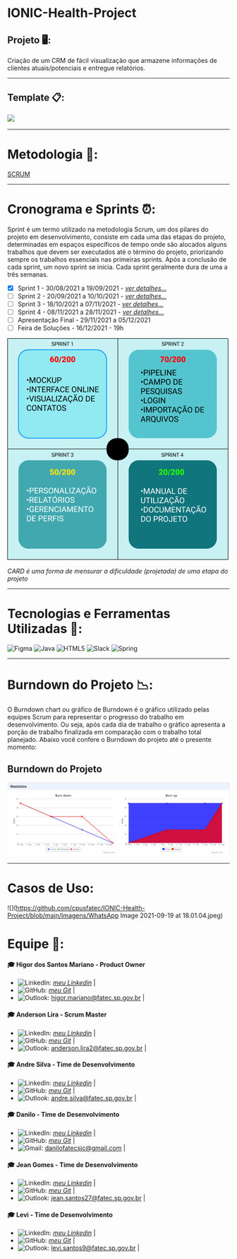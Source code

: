# IONIC-Health-Project
## Projeto 🖥️: 
 Criação de um CRM de fácil visualização que armazene informações de clientes atuais/potenciais e entregue relatórios.

___________________________________________________________________________________________________________________________________________________________________________________
## Template 📋:
![](https://github.com/cpusfatec/IONIC-Health-Project/blob/main/Imagens/GIF_Ionic.gif)

___________________________________________________________________________________________________________________________________________________________________________________
# Metodologia 📂:
[SCRUM](https://www.desenvolvimentoagil.com.br/scrum/)

___________________________________________________________________________________________________________________________________________________________________________________
# Cronograma e Sprints ⏰:
Sprint é um termo utilizado na metodologia Scrum, um dos pilares do projeto em desenvolvimento, consiste em cada uma das etapas do projeto, determinadas em espaços específicos de tempo onde são alocados alguns trabalhos que devem ser executados até o término do projeto, priorizando sempre os trabalhos essenciais nas primeiras sprints. Após a conclusão de cada sprint, um novo sprint se inicia. Cada sprint geralmente dura de uma a três semanas.
- [X] Sprint 1 - 30/08/2021 a 19/09/2021 - [_ver detalhes..._](https://github.com/cpusfatec/IONIC-Health-Project/tree/Sprint-1)
- [ ] Sprint 2 - 20/09/2021 a 10/10/2021 - [_ver detalhes..._](https://github.com/cpusfatec/IONIC-Health-Project/tree/Sprint-2)
- [ ] Sprint 3 - 18/10/2021 a 07/11/2021 - [_ver detalhes..._](https://github.com/cpusfatec/IONIC-Health-Project/tree/Sprint-3)
- [ ] Sprint 4 - 08/11/2021 a 28/11/2021 - [_ver detalhes..._](https://github.com/cpusfatec/IONIC-Health-Project/tree/Sprint-4)
- [ ] Apresentação Final - 29/11/2021 a 05/12/2021
- [ ] Feira de Soluções - 16/12/2021 - 19h

![](https://github.com/cpusfatec/IONIC-Health-Project/blob/main/Imagens/CARDS.png)

_CARD é uma forma de mensurar a dificuldade (projetada) de uma etapa do projeto_

___________________________________________________________________________________________________________________________________________________________________________________

# Tecnologias e Ferramentas Utilizadas 🧰:
![Figma](https://img.shields.io/badge/figma-%23F24E1E.svg?style=for-the-badge&logo=figma&logoColor=white) ![Java](https://img.shields.io/badge/java-%23ED8B00.svg?style=for-the-badge&logo=java&logoColor=white) ![HTML5](https://img.shields.io/badge/html5-%23E34F26.svg?style=for-the-badge&logo=html5&logoColor=white) ![Slack](https://img.shields.io/badge/Slack-4A154B?style=for-the-badge&logo=slack&logoColor=white) ![Spring](https://img.shields.io/badge/spring-%236DB33F.svg?style=for-the-badge&logo=spring&logoColor=white)

___________________________________________________________________________________________________________________________________________________________________________________

# Burndown do Projeto 📉:
O Burndown chart ou gráfico de Burndown é o gráfico utilizado pelas equipes Scrum para representar o progresso do trabalho em desenvolvimento. Ou seja, após cada dia de trabalho o gráfico apresenta a porção de trabalho finalizada em comparação com o trabalho total planejado. Abaixo você confere o Burndown do projeto até o presente momento:

## Burndown do Projeto
![](https://github.com/cpusfatec/IONIC-Health-Project/blob/main/Imagens/BURNDOWN%20SPRINT%201.png)

___________________________________________________________________________________________________________________________________________________________________________________

# Casos de Uso:
![](https://github.com/cpusfatec/IONIC-Health-Project/blob/main/Imagens/WhatsApp Image 2021-09-19 at 18.01.04.jpeg)


# Equipe 👥:

#### :mortar_board: Higor dos Santos Mariano - Product Owner
- ![LinkedIn](https://img.shields.io/badge/linkedin-%230077B5.svg?style=for-the-badge&logo=linkedin&logoColor=white): [_meu Linkedin_]() | 
- ![GitHub](https://img.shields.io/badge/github-%23121011.svg?style=for-the-badge&logo=github&logoColor=white): [_meu Git_](https://github.com/Higor-SM) | 
- ![Outlook](https://img.shields.io/badge/Microsoft_Outlook-0078D4?style=for-the-badge&logo=microsoft-outlook&logoColor=white): higor.mariano@fatec.sp.gov.br |

#### :mortar_board: Anderson Lira - Scrum Master
- ![LinkedIn](https://img.shields.io/badge/linkedin-%230077B5.svg?style=for-the-badge&logo=linkedin&logoColor=white): [_meu Linkedin_]() | 
- ![GitHub](https://img.shields.io/badge/github-%23121011.svg?style=for-the-badge&logo=github&logoColor=white): [_meu Git_](https://github.com/alira1984) | 
- ![Outlook](https://img.shields.io/badge/Microsoft_Outlook-0078D4?style=for-the-badge&logo=microsoft-outlook&logoColor=white): anderson.lira2@fatec.sp.gov.br |

#### :mortar_board: Andre Silva - Time de Desenvolvimento
- ![LinkedIn](https://img.shields.io/badge/linkedin-%230077B5.svg?style=for-the-badge&logo=linkedin&logoColor=white): [_meu Linkedin_](https://www.linkedin.com/in/andr%C3%A9-silva-63a4621ba/) | 
- ![GitHub](https://img.shields.io/badge/github-%23121011.svg?style=for-the-badge&logo=github&logoColor=white): [_meu Git_](https://github.com/AndreSilva358) | 
- ![Outlook](https://img.shields.io/badge/Microsoft_Outlook-0078D4?style=for-the-badge&logo=microsoft-outlook&logoColor=white): andre.silva@fatec.sp.gov.br |

#### :mortar_board: Danilo - Time de Desenvolvimento
- ![LinkedIn](https://img.shields.io/badge/linkedin-%230077B5.svg?style=for-the-badge&logo=linkedin&logoColor=white): [_meu Linkedin_]() | 
- ![GitHub](https://img.shields.io/badge/github-%23121011.svg?style=for-the-badge&logo=github&logoColor=white): [_meu Git_](https://github.com/Danilo2010) | 
- ![Gmail](https://img.shields.io/badge/Gmail-D14836?style=for-the-badge&logo=gmail&logoColor=white): danilofatecsjc@gmail.com |

#### :mortar_board: Jean Gomes - Time de Desenvolvimento
- ![LinkedIn](https://img.shields.io/badge/linkedin-%230077B5.svg?style=for-the-badge&logo=linkedin&logoColor=white): [_meu Linkedin_](https://www.linkedin.com/in/jean-santos-562b74200/) | 
- ![GitHub](https://img.shields.io/badge/github-%23121011.svg?style=for-the-badge&logo=github&logoColor=white): [_meu Git_](https://github.com/jeangomes3) | 
- ![Outlook](https://img.shields.io/badge/Microsoft_Outlook-0078D4?style=for-the-badge&logo=microsoft-outlook&logoColor=white): jean.santos27@fatec.sp.gov.br |

#### :mortar_board: Levi - Time de Desenvolvimento
- ![LinkedIn](https://img.shields.io/badge/linkedin-%230077B5.svg?style=for-the-badge&logo=linkedin&logoColor=white): [_meu Linkedin_](https://www.linkedin.com/in/levi-motta-5001a2173/) | 
- ![GitHub](https://img.shields.io/badge/github-%23121011.svg?style=for-the-badge&logo=github&logoColor=white): [_meu Git_](https://github.com/levizoca) | 
- ![Outlook](https://img.shields.io/badge/Microsoft_Outlook-0078D4?style=for-the-badge&logo=microsoft-outlook&logoColor=white): levi.santos9@fatec.sp.gov.br |
